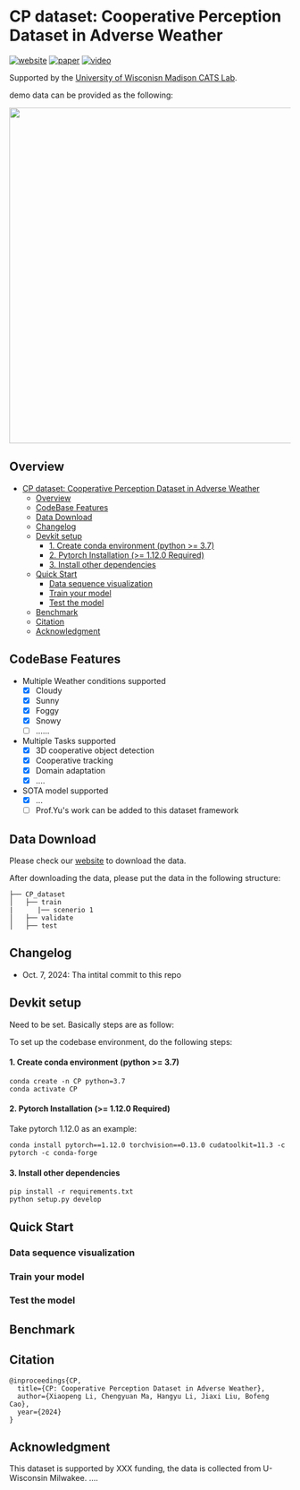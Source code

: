 # CP dataset: Cooperative Perception Dataset in Adverse Weather
[![website](https://img.shields.io/badge/Website-Explore%20Now-blueviolet?style=flat&logo=google-chrome)](https://catslab.engr.wisc.edu/)
[![paper](https://img.shields.io/badge/arXiv-Paper-<COLOR>.svg)](https://catslab.engr.wisc.edu/)
[![video](https://img.shields.io/badge/Video-Presentation-F9D371)](https://catslab.engr.wisc.edu/)

Supported by the [University of Wisconisn Madison CATS Lab](https://catslab.engr.wisc.edu/).


demo data can be provided as the following: 
<p align="center">
<img src="imgs/scene.png" width="600" alt="" class="img-responsive">
</p>


## Overview
- [CP dataset: Cooperative Perception Dataset in Adverse Weather](#cp-dataset-cooperative-perception-dataset-in-adverse-weather)
  - [Overview](#overview)
  - [CodeBase Features](#codebase-features)
  - [Data Download](#data-download)
  - [Changelog](#changelog)
  - [Devkit setup](#devkit-setup)
      - [1. Create conda environment (python \>= 3.7)](#1-create-conda-environment-python--37)
      - [2. Pytorch Installation (\>= 1.12.0 Required)](#2-pytorch-installation--1120-required)
      - [3. Install other dependencies](#3-install-other-dependencies)
  - [Quick Start](#quick-start)
    - [Data sequence visualization](#data-sequence-visualization)
    - [Train your model](#train-your-model)
    - [Test the model](#test-the-model)
  - [Benchmark](#benchmark)
  - [Citation](#citation)
  - [Acknowledgment](#acknowledgment)

## CodeBase Features
- Multiple Weather conditions supported
    - [x] Cloudy
    - [x] Sunny
    - [x] Foggy
    - [x] Snowy
    - [ ] ......
- Multiple Tasks supported
    - [x] 3D cooperative object detection
    - [x] Cooperative tracking
    - [x] Domain adaptation
    - [x] ....
- SOTA model supported
    - [x] ...
    - [ ] Prof.Yu's work can be added to this dataset framework

## Data Download
Please check our [website](https://catslab.engr.wisc.edu/) to download the data.

After downloading the data, please put the data in the following structure:
```shell
├── CP_dataset
│   ├── train
|      |── scenerio 1
│   ├── validate
│   ├── test
```
## Changelog
- Oct. 7, 2024: Tha intital commit to this repo

## Devkit setup
Need to be set. Basically steps are as follow:

To set up the codebase environment, do the following steps:
#### 1. Create conda environment (python >= 3.7)
```shell
conda create -n CP python=3.7
conda activate CP
```
#### 2. Pytorch Installation (>= 1.12.0 Required)
Take pytorch 1.12.0 as an example:
```shell
conda install pytorch==1.12.0 torchvision==0.13.0 cudatoolkit=11.3 -c pytorch -c conda-forge
```
#### 3. Install other dependencies
```shell
pip install -r requirements.txt
python setup.py develop
```

## Quick Start
### Data sequence visualization


### Train your model




### Test the model


## Benchmark


## Citation
```shell
@inproceedings{CP,
  title={CP: Cooperative Perception Dataset in Adverse Weather},
  author={Xiaopeng Li, Chengyuan Ma, Hangyu Li, Jiaxi Liu, Bofeng Cao},
  year={2024}
}
```

## Acknowledgment
This dataset is supported by XXX funding, the data is collected from U-Wisconsin Milwakee. ....

